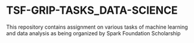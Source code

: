 # TSF-GRIP-TASKS_DATA-SCIENCE
This repository contains assignment on various tasks of machine learning and data analysis as being organized by Spark Foundation Scholarship
